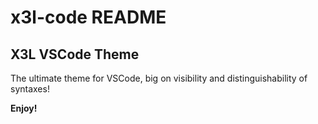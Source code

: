 # x3l-code README

## X3L VSCode Theme

The ultimate theme for VSCode, big on visibility and distinguishability of syntaxes!

**Enjoy!**
